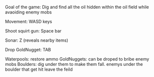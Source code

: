 Goal of the game: Dig and find all the oil hidden within the oil field while avaoiding enemy mobs

Movement: WASD keys

Shoot squirt gun: Space bar

Sonar: Z (reveals nearby items)

Drop GoldNugget: TAB

Waterpools: restore ammo
GoldNuggets: can be droped to bribe enemy mobs
Boulders: dig under them to make them fall. enemys under the boulder that get hit leave the feild
